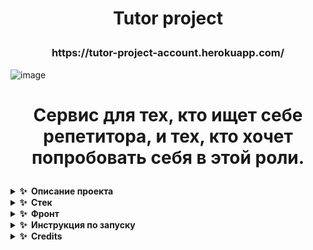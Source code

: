 <h1 align="center">
  <p>Tutor project</p>
  </h1>
  <h3 align="center">https://tutor-project-account.herokuapp.com/
  </h3>
  
![image](https://user-images.githubusercontent.com/79146846/175837613-bca1d0d3-870d-461e-a496-73e1fcaded02.png)

<h1 align="center">
  <p>Cервис для тех, кто ищет себе репетитора, и тех, кто хочет попробовать себя в этой роли. </p>
  </h1>

<details>
  <summary><b>✨&nbsp;&nbsp;Описание&nbsp;проекта</b></summary>
  
  <h2 align = "center"> Tutors project предоставляет репетиторам и клиентам удобную площадку для того, чтобы согласовать все детали занятий, включая цену и расписание, переписываться во внутреннем чате, смотреть расписание будущих занятий прямо в сервисе и оставлять отзыв о пройденном занятии </h2>
  
  <h3> Чем сервис удобен репетиторам? </h3>
- Возможность создать аккаунт с полным описанием для репетитора <br><br>
- Сервис позволяет создать удобное расписание и заполнить его прямо на сайте, чтобы не забывать график своих занятий <br><br>
- Если клиентам понравится с вами заниматься, они смогут оставить положительные отзывы и продвинуть вас в топ рейтинга репетиторов! <br><br>

<h3> Чем сервис удобен клиентам? </h3>
- Вы можете воспользоваться удобным поисковиком и найти репетиторов по заданным вами критериям <br> <br>
- Сервис дает возможность создать персональный чат с репетитором, а не связываться по сторонним площадкам и мессенджерам <br> <br>
- Вместо обсуждения удобных дат, воспользуйтесь готовым расписанием и запишитесь на занятие прямо на сайте <br> <br>
- Вы сможете оставить отзыв о своём занятии и упомянуть, понравилось вам, или нет <br> <br>
  
  </details>

<details>
  <summary><b>✨&nbsp;&nbsp;Стек</b></summary>

  <h2>Backend</h2>
  
  ### Модуль [Аккаунт](https://github.com/team-5-tutor-project/team-5-account) использует Microsoft.AspNetCore.Mvc для создания http-сервера и подключения к общей базе данных
### Модуль [Поисковик](https://github.com/team-5-tutor-project/team-5-searcher) использует Microsoft.AspNetCore.Mvc для создания http-сервера и подключения к общей базе данных
  ### Модуль [Мессенджер](https://github.com/team-5-tutor-project/team-5-messenger) выполнен на основе Java SpringBoot для создания отдельного сервера

  <h2>Frontend</h2>
  
  ### Модуль [Аккаунт](https://github.com/team-5-tutor-project/team-5-account) выполнен на основе ASP.NET Core Blazor WebAssembly, html/css дизайн выполнен в Adobe Illustrator

### Модуль [Поисковик](https://github.com/team-5-tutor-project/team-5-searcher) использует ASP.NET Core Blazor WebAssembly, html/css дизайн создан внутри .blazor файлов
  
  ### Модуль [Мессенджер](https://github.com/team-5-tutor-project/team-5-messenger-frontend) использует ASP.NET Core Blazor WebAssembly, html/css дизайн создан внутри .blazor файлов
  
</details>

<details>
  <summary><b>✨&nbsp;&nbsp;Фронт</b></summary>
  
  # Фронт модуля [Аккаунт](https://github.com/team-5-tutor-project/team-5-account):
  
![FireShot Capture 403 - Index - tutor-project-account herokuapp com](https://user-images.githubusercontent.com/79146846/175832997-c3c0b693-7061-440a-a4e9-4525b6e7705f.png)
  
 ![image](https://user-images.githubusercontent.com/79146846/175833051-2751622b-1022-4672-bacc-9131a06a85fb.png)
![image](https://user-images.githubusercontent.com/79146846/175833065-e6b8937f-1f74-440a-b11a-23225096ca6d.png)
  ![image](https://user-images.githubusercontent.com/79146846/175833074-aae0f1f7-8011-4824-ae6e-48c3987137b1.png)
![image](https://user-images.githubusercontent.com/79146846/175833085-cf0c3e7c-b36e-4c42-8dc9-0b2cbdb1c750.png)
![image](https://user-images.githubusercontent.com/79146846/175833149-96fb47c9-7a3c-4cdf-82a4-c2cbfcbe7c6c.png)

  ### Посмотреть реализацию проекта можно по [ссылке](https://tutor-project-account.herokuapp.com/)
  
### Автор нашего дизайна: <a href="https://t.me/caseyleen">
   <img top="0" src="https://img.shields.io/badge/telegram-%2320232a.svg?style=for-the-badge&logo=Telegram&logoColor=white" alt="Telegram" target="_blank" margin-left="10px">
</a>
  
  # Фронт модуля [Поисковик](https://github.com/team-5-tutor-project/team-5-searcher):

  ### Страница поиска
![image](https://user-images.githubusercontent.com/79813229/175834647-e8e76ca4-9eb7-486f-806b-c99b3f5e5e80.png)
![image](https://user-images.githubusercontent.com/79813229/175834661-4d227a65-860e-4eb9-b5cb-ef27cd6dc86a.png)

### Выбор параметров на странице поиска
![image](https://user-images.githubusercontent.com/79813229/175834672-e791c63f-3bff-4b34-964c-639867d489bc.png)

### Страница избранное
![image](https://user-images.githubusercontent.com/79813229/175834782-2e441dc2-e1d0-424d-8b85-26710e957f86.png)

### Страница черный список
![image](https://user-images.githubusercontent.com/79813229/175834798-10ef63cc-f44c-486c-8435-ad2bae301ca3.png)

### Страница с подробной информацией о репетиторе 
![image](https://user-images.githubusercontent.com/79813229/175834719-e181171b-b56e-4d48-a869-c47ef17d48af.png)
![image](https://user-images.githubusercontent.com/79813229/175834741-d5ec98ec-816e-440a-ba2c-76ea89dfac3e.png)

### Страница редактирования расписания репетитора
![image](https://user-images.githubusercontent.com/79813229/175837082-1c16d07e-7475-4014-a72a-5bd5bad0f6de.png)

# Фронт модуля [Мессенджер](https://github.com/team-5-tutor-project/team-5-messenger):

<img width="1427" alt="Screenshot 2022-06-12 at 17 31 31" src="https://user-images.githubusercontent.com/37060880/173238136-18328380-8cb1-4ab6-bdc2-9b017985dfc0.png">

</details>



<details>
  <summary><b>✨&nbsp;&nbsp;Инструкция&nbsp;по&nbsp;запуску</b></summary>
  
  Писать в личку https://t.me/kawwik

![image](https://user-images.githubusercontent.com/79146846/175839032-c4b8b460-4ab8-4a2b-a629-17a932792177.png)
  
  (обычно он отвечает что-то такое)

  
</details>

<details>
  <summary><b>✨&nbsp;&nbsp;Credits</b></summary>
  
# Our team

| [<img src="https://avatars.githubusercontent.com/u/62665587?v=4" width="100px;"/><br /><sub><b>Руковишников Михаил <br> (Team Lead #1)</b></sub>](https://github.com/kawwik)<br />        | [<img src="https://avatars.githubusercontent.com/u/79156521?v=4" width="100px;"/><br /><sub><b>Комова Анна <br>(Team Lead #2)</b></sub>](https://github.com/Anny-waay)<br /> | [<img src="https://avatars.githubusercontent.com/u/54327287?v=4" width="100px;"/><br /><sub><b>Корчагин Артём <br>(Team Lead #3)</b></sub>](https://github.com/korartemik)<br />          | [<img src="https://avatars.githubusercontent.com/u/79146846?v=4" width="100px;"/><br /><sub><b>Корехов Илья <br>(Team #1)</b></sub>](https://github.com/kroexov)<br /> | [<img src="https://avatars.githubusercontent.com/u/71402649?v=4" width="100px;"/><br /><sub><b>Энкеев Баир <br>(Team #1)</b></sub>](https://github.com/deworldgreen123)<br />    | [<img src="https://avatars.githubusercontent.com/u/79722210?v=4" width="100px;"/><br /><sub><b>Тетерина Мария <br>(Team #2)</b></sub>](https://diegocoy.com)<br />                               | [<img src="https://avatars.githubusercontent.com/u/79813229?v=4" width="100px;"/><br /><sub><b>Голякова Татьяна <br>(Team #2)</b></sub>](https://github.com/tatia2501)<br />  |
| :-----------------------------------------------------------------------------------------------------------------------------------------------------------------: | :-----------------------------------------------------------------------------------------------------------------------------------------------------------------------: | :-------------------------------------------------------------------------------------------------------------------------------------------------------------------: | :-------------------------------------------------------------------------------------------------------------------------------------------------------------: | :------------------------------------------------------------------------------------------------------------------------------------------------------------: | :---------------------------------------------------------------------------------------------------------------------------------------------------------------------------: | :-----------------------------------------------------------------------------------------------------------------------------------------------------------: |
| [<img src="https://avatars.githubusercontent.com/u/37060880?v=4" width="100px;"/><br /><sub><b>Сергеев Егор <br>(Team #3)</b></sub>](https://github.com/GTEgorss)<br /> | [<img src="https://avatars.githubusercontent.com/u/72014699?v=4" width="100px;"/><br /><sub><b>Мамедов Мансур <br>(Team #3)</b></sub>](https://github.com/Mansur51-hub)<br /> | [<img src="https://mir-s3-cdn-cf.behance.net/user/138/f7b1f51083633515.62af499a30a50.jpg" width="100px;"/><br /><sub><b>Климова Екатерина <br>(Account design)</b></sub>](https://www.behance.net/fac14c4c)<br />                    |
  </details>
